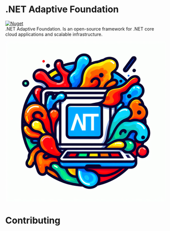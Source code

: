 # .NET Adaptive Foundation
[![Nuget](https://img.shields.io/nuget/v/NetAf.Filtering)](https://www.nuget.org/packages/NetAf.Filtering/)  
.NET Adaptive Foundation. Is an open-source framework for .NET core cloud applications and scalable infrastructure.

![logo](/resources/logo.jpeg "logo")

# Contributing
